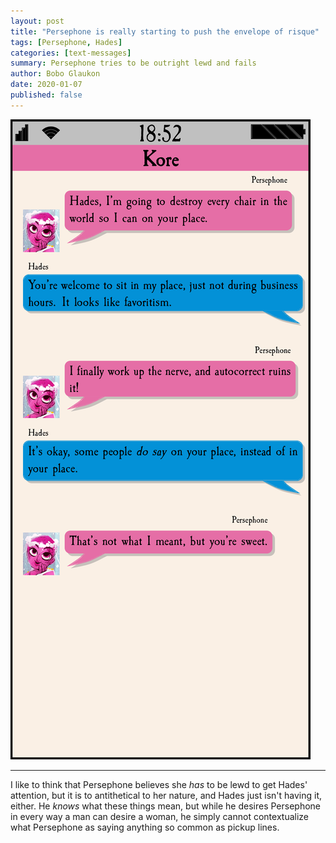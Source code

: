 ```yaml
---
layout: post
title: "Persephone is really starting to push the envelope of risque"
tags: [Persephone, Hades]
categories: [text-messages]
summary: Persephone tries to be outright lewd and fails
author: Bobo Glaukon
date: 2020-01-07
published: false
---
```


![Persephone gets lewd, and fails](/assets/img/chairs.png)

<hr> 

I like to think that Persephone believes she *has* to be lewd to get Hades' attention, but it is to antithetical to her nature, and Hades just isn't having it, either. He *knows* what these things mean, but while he desires Persephone in every way a man can desire a woman, he simply cannot contextualize what Persephone as saying anything so common as pickup lines.
